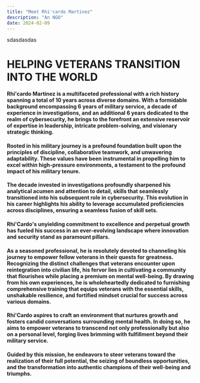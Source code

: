 ```yaml
---
title: "Meet Rhi'cardo Martinez"
description: "An NGO"
date: 2024-02-09
---
```


sdasdasdas


# HELPING VETERANS TRANSITION INTO THE WORLD

#### Rhi'cardo Martinez is a multifaceted professional with a rich history spanning a total of 10 years across diverse domains. With a formidable background encompassing 6 years of military service, a decade of experience in investigations, and an additional 6 years dedicated to the realm of cybersecurity, he brings to the forefront an extensive reservoir of expertise in leadership, intricate problem-solving, and visionary strategic thinking.

 

#### Rooted in his military journey is a profound foundation built upon the principles of discipline, collaborative teamwork, and unwavering adaptability. These values have been instrumental in propelling him to excel within high-pressure environments, a testament to the profound impact of his military tenure.

 

#### The decade invested in investigations profoundly sharpened his analytical acumen and attention to detail, skills that seamlessly transitioned into his subsequent role in cybersecurity. This evolution in his career highlights his ability to leverage accumulated proficiencies across disciplines, ensuring a seamless fusion of skill sets.

 

#### Rhi'Cardo's unyielding commitment to excellence and perpetual growth has fueled his success in an ever-evolving landscape where innovation and security stand as paramount pillars.

 

#### As a seasoned professional, he is resolutely devoted to channeling his journey to empower fellow veterans in their quests for greatness. Recognizing the distinct challenges that veterans encounter upon reintegration into civilian life, his fervor lies in cultivating a community that flourishes while placing a premium on mental well-being. By drawing from his own experiences, he is wholeheartedly dedicated to furnishing comprehensive training that equips veterans with the essential skills, unshakable resilience, and fortified mindset crucial for success across various domains.

 

#### Rhi'Cardo aspires to craft an environment that nurtures growth and fosters candid conversations surrounding mental health. In doing so, he aims to empower veterans to transcend not only professionally but also on a personal level, forging lives brimming with fulfillment beyond their military service.

 

#### Guided by this mission, he endeavors to steer veterans toward the realization of their full potential, the seizing of boundless opportunities, and the transformation into authentic champions of their well-being and triumphs.